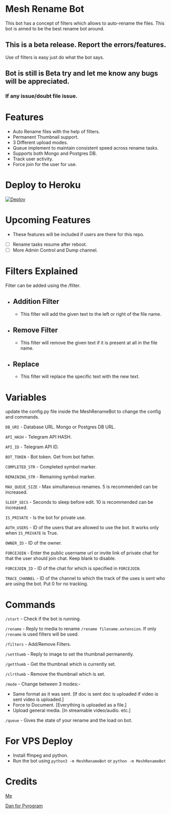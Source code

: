 # Mesh Rename Bot

This bot has a concept of filters which allows to auto-rename the files. This bot is aimed to be the best rename bot around. 

## This is a beta release. Report the errors/features.
Use of filters is easy just do what the bot says.

## Bot is still is Beta try and let me know any bugs will be appreciated.

### If any issue/doubt file issue.

# Features
 - Auto Rename files with the help of filters.
 - Permanent Thumbnail support.
 - 3 Different upload modes.
 - Queue implement to maintain consistent speed across rename tasks.
 - Supports both Mongo and Postgres DB.
 - Track user activity.
 - Force join for the user for use.

# Deploy to Heroku

[![Deploy](https://www.herokucdn.com/deploy/button.svg)](https://heroku.com/deploy?template=https://github.com/Madhan-Offi/RenameBot)


# Upcoming Features
 - These features will be included if users are there for this repo.
 - [ ] Rename tasks resume after reboot.
 - [ ] More Admin Control and Dump channel.

# Filters Explained
Filter can be added using the /filter.
- ## Addition Filter
  - This filter will add the given text to the left or right of the file name.
- ## Remove Filter
  - This filter will remove the given text if it is present at all in the file name.
- ## Replace
  - This filter will replace the specific text with the new text.

# Variables

update the config.py file inside the MeshRenameBot to change the config and commands.

`DB_URI` - Database URL. Mongo or Postgres DB URL.

`API_HASH` - Telegram API HASH.

`API_ID` - Telegram API ID.

`BOT_TOKEN` - Bot token. Get from bot father.

`COMPLETED_STR` - Completed symbol marker.

`REMAINING_STR` - Remaining symbol marker.

`MAX_QUEUE_SIZE` - Max simultaneous renames. 5 is recommended can be increased.

`SLEEP_SECS` - Seconds to sleep before edit. 10 is recommended can be increased.

`IS_PRIVATE` - Is the bot for private use.

`AUTH_USERS` - ID of the users that are allowed to use the bot. It works only when `IS_PRIVATE` is True.

`OWNER_ID` - ID of the owner.

`FORCEJOIN` - Enter the public username url or invite link of private chat for that the user should join chat. Keep blank to disable.

`FORCEJOIN_ID` - ID of the chat for which is specified in `FORCEJOIN`.

`TRACE_CHANNEL` - ID of the channel to which the track of the uses is sent who are using the bot. Put 0 for no tracking.

# Commands
`/start` - Check if the bot is running.

`/rename` - Reply to media to rename `/rename filename.extension`. If only `/rename` is used filters will be used.

`/filters` - Add/Remove Filters.

`/setthumb` - Reply to image to set the thumbnail permanently.

`/getthumb` - Get the thumbnail which is currently set.

`/clrthumb` - Remove the thumbnail which is set.

`/mode` - Change between 3 modes:-
- Same format as it was sent. [If doc is sent doc is uploaded if video is sent video is uploaded.]
- Force to Document. [Everything is uploaded as a file.]
- Upload general media. [In streamable video/audio. etc.]

`/queue` - Gives the state of your rename and the load on bot.

# For VPS Deploy
- Install ffmpeg and python.
- Run the bot using `python3 -m MeshRenameBot` or `python -m MeshRenameBot`

# Credits
[Me](https://github.com/yash-dk)

[Dan for Pyrogram](https://github.com/pyrogram/pyrogram)

